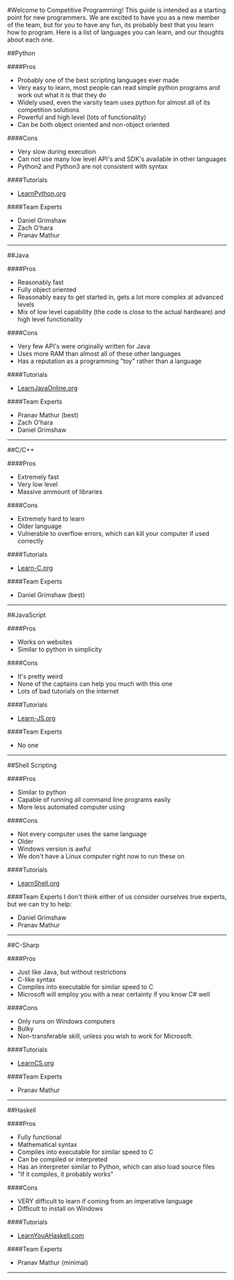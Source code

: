 #Welcome to Competitive Programming!
This guide is intended as a starting point for new programmers.
We are excited to have you as a new member of the team, but for
you to have any fun, its probably best that you learn how to program.
Here is a list of languages you can learn, and our thoughts about each
one.

##Python

####Pros
* Probably one of the best scripting languages ever made
* Very easy to learn, most people can read simple python programs and work out what it is that they do
* Widely used, even the varsity team uses python for almost all of its competition solutions
* Powerful and high level (lots of functionality)
* Can be both object oriented and non-object oriented

####Cons
* Very slow during execution
* Can not use many low level API's and SDK's available in other languages
* Python2 and Python3 are not consistent with syntax

####Tutorials
* [LearnPython.org](http://www.learnpython.org/)

####Team Experts
* Daniel Grimshaw
* Zach O'hara
* Pranav Mathur

---------------------------------------------------------

##Java

####Pros
* Reasonably fast
* Fully object oriented
* Reasonably easy to get started in, gets a lot more complex at advanced levels
* Mix of low level capability (the code is close to the actual hardware) and high level functionality

####Cons
* Very few API's were originally written for Java
* Uses more RAM than almost all of these other languages
* Has a reputation as a programming "toy" rather than a language

####Tutorials
* [LearnJavaOnline.org](http://www.learnjavaonline.org/)

####Team Experts
* Pranav Mathur (best)
* Zach O'hara
* Daniel Grimshaw

---------------------------------------------------------

##C/C++

####Pros
* Extremely fast
* Very low level
* Massive ammount of libraries

####Cons
* Extremely hard to learn
* Older language
* Vulnerable to overflow errors, which can kill your computer if used correctly

####Tutorials
* [Learn-C.org](http://www.learn-c.org/)

####Team Experts
* Daniel Grimshaw (best)

---------------------------------------------------------

##JavaScript

####Pros
* Works on websites
* Similar to python in simplicity

####Cons
* It's pretty weird
* None of the captains can help you much with this one
* Lots of bad tutorials on the internet

####Tutorials
* [Learn-JS.org](http://www.learn-js.org/)

####Team Experts
* No one

---------------------------------------------------------

##Shell Scripting

####Pros
* Similar to python
* Capable of running all command line programs easily
* More less automated computer using

####Cons
* Not every computer uses the same language
* Older
* Windows version is awful
* We don't have a Linux computer right now to run these on

####Tutorials
* [LearnShell.org](http://www.learnshell.org/)

####Team Experts
I don't think either of us consider ourselves true experts, but we can try to help:
* Daniel Grimshaw
* Pranav Mathur

----------------------------------------------------------

##C-Sharp

####Pros
* Just like Java, but without restrictions
* C-like syntax
* Compiles into executable for similar speed to C
* Microsoft will employ you with a near certainty if you know C# well

####Cons
* Only runs on Windows computers
* Bulky
* Non-transferable skill, unless you wish to work for Microsoft.

####Tutorials
* [LearnCS.org](http://www.learncs.org/)

####Team Experts
* Pranav Mathur

--------------------------------------------------------

##Haskell

####Pros
* Fully functional
* Mathematical syntax
* Compiles into executable for similar speed to C
* Can be compiled or interpreted
* Has an interpreter similar to Python, which can also load source files
* "If it compiles, it probably works"

####Cons
* VERY difficult to learn if coming from an imperative language
* Difficult to install on Windows

####Tutorials
* [LearnYouAHaskell.com](http://learnyouahaskell.com/)

####Team Experts
* Pranav Mathur (minimal)

--------------------------------------------------------
